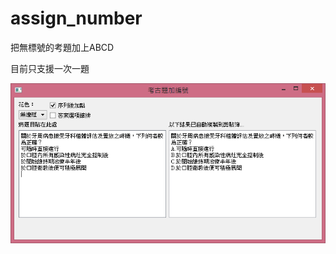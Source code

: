 assign_number
=============

把無標號的考題加上ABCD

目前只支援一次一題

![github](https://github.com/wlhunag/assign_number/blob/master/add-num.png "考題加上編號")  
